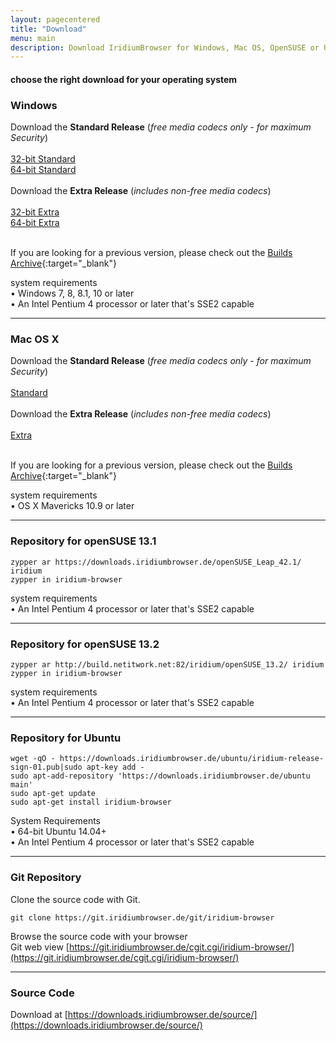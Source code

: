 ```yaml
---
layout: pagecentered
title: "Download"
menu: main
description: Download IridiumBrowser for Windows, Mac OS, OpenSUSE or Ubuntu
---
```


#### choose the right download for your operating system #
<div id="windows"></div>
<div class="icon fa-windows"></div>

### Windows ###

<div class="row align-center">
	<div class="12u$ align-center">Download the <b>Standard Release</b> (<em>free media codecs only - for maximum Security</em>)</div>
	<div class="3u 2u(medium) not-small">&nbsp;</div>
	<div class="3u 4u(medium) 12u$(small) align-center"><a class="button small fit download icon fa-download" href="https://downloads.iridiumbrowser.de/windows/51.1.0/iridiumbrowser-51.1.0-x86.msi" title="download 32-bit Standard Release">32-bit Standard</a></div>
	<div class="3u 4u(medium) 12u$(small) align-center"><a class="button small fit download icon fa-download" href="https://downloads.iridiumbrowser.de/windows/51.1.0/iridiumbrowser-51.1.0-x64.msi" title="download 64-bit Standard Release">64-bit Standard</a></div>
	<div class="3u 2u(medium) not-small">&nbsp;</div>
</div>

<div class="row align-center">
	<div class="12u$ align-center">Download the <b>Extra Release</b> (<em>includes non-free media codecs</em>)</div>
	<div class="3u 2u(medium) not-small">&nbsp;</div>
	<div class="3u 4u(medium) 12u$(small) align-center"><a class="button small fit download icon fa-download" href="https://downloads.iridiumbrowser.de/windows/51.1.0/iridiumbrowser-51.1.0-extra-x86.msi" title="download 32-bit Extra Release">32-bit Extra</a></div>
	<div class="3u 4u(medium) 12u$(small) align-center"><a class="button small fit download icon fa-download" href="https://downloads.iridiumbrowser.de/windows/51.1.0/iridiumbrowser-51.1.0-extra-x64.msi" title="download 64-bit Extra Release">64-bit Extra</a></div>
	<div class="3u 2u(medium) not-small">&nbsp;</div>
</div>
     
If you are looking for a previous version, please check out the [Builds Archive](https://downloads.iridiumbrowser.de/windows/){:target="_blank"}

system requirements     
&#8226; Windows 7, 8, 8.1, 10 or later     
&#8226; An Intel Pentium 4 processor or later that's SSE2 capable     
  
---  
  
<div class="icon fa-apple"></div>
  
### Mac OS X ###

<div class="row align-center">
	<div class="12u$ align-center">Download the <b>Standard Release</b> (<em>free media codecs only - for maximum Security</em>)</div>
	<div class="4u 2u(medium) not-small">&nbsp;</div>
	<div class="4u 4u(medium) 12u$(small) align-center"><a class="button small fit download icon fa-download" href="https://downloads.iridiumbrowser.de/macosx/51.1.0/iridium_browser_51.1.0_osx_x64.dmg" title="download Standard Release">Standard</a></div>
	<div class="4u 2u(medium) not-small">&nbsp;</div>
</div>

<div class="row align-center">
	<div class="12u$ align-center">Download the <b>Extra Release</b> (<em>includes non-free media codecs</em>)</div>
	<div class="4u 2u(medium) not-small">&nbsp;</div>
	<div class="4u 4u(medium) 12u$(small) align-center"><a class="button small fit download icon fa-download" href="https://downloads.iridiumbrowser.de/macosx/51.1.0/iridium_browser_extra_51.1.0_osx_x64.dmg" title="download Extra Release">Extra</a></div>
	<div class="4u 2u(medium) not-small">&nbsp;</div>
</div>
     
If you are looking for a previous version, please check out the [Builds Archive](https://downloads.iridiumbrowser.de/macosx/){:target="_blank"}
  
system requirements     
&#8226; OS X Mavericks 10.9 or later     
   
---  
  
 <div class="icon fa-database"></div>
 
### Repository for openSUSE 13.1 ###
	zypper ar https://downloads.iridiumbrowser.de/openSUSE_Leap_42.1/ iridium  
	zypper in iridium-browser
     
system requirements     
&#8226; An Intel Pentium 4 processor or later that's SSE2 capable     
     
---  
  
 <div class="icon fa-database"></div>
 
### Repository for openSUSE 13.2 ###
	zypper ar http://build.netitwork.net:82/iridium/openSUSE_13.2/ iridium  
	zypper in iridium-browser
     
system requirements     
&#8226; An Intel Pentium 4 processor or later that's SSE2 capable     
     
---  
  
<div class="icon fa-linux"></div> 

### Repository for Ubuntu ###
    wget -qO - https://downloads.iridiumbrowser.de/ubuntu/iridium-release-sign-01.pub|sudo apt-key add -
    sudo apt-add-repository 'https://downloads.iridiumbrowser.de/ubuntu main'
    sudo apt-get update
    sudo apt-get install iridium-browser
     
System Requirements     
&#8226; 64-bit Ubuntu 14.04+     
&#8226; An Intel Pentium 4 processor or later that's SSE2 capable     
     
---  
  
<div class="icon fa-github"></div>

### Git Repository ###
Clone the source code with Git.

    git clone https://git.iridiumbrowser.de/git/iridium-browser  

Browse the source code with your browser  
Git web view [https://git.iridiumbrowser.de/cgit.cgi/iridium-browser/](https://git.iridiumbrowser.de/cgit.cgi/iridium-browser/)
  
---  
  
<div class="icon fa-code"></div>
  
### Source Code ###
Download at [https://downloads.iridiumbrowser.de/source/](https://downloads.iridiumbrowser.de/source/)